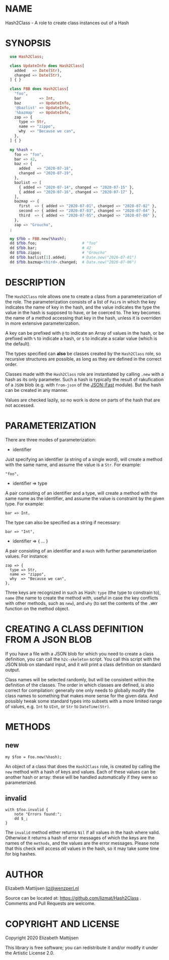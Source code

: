 NAME
====

Hash2Class - A role to create class instances out of a Hash

SYNOPSIS
========

```raku
  use Hash2Class;

  class UpdateInfo does Hash2Class[
    added   => Date(Str),
    changed => Date(Str),
  ] { }

  class FBB does Hash2Class[
    "foo",
    bar        => Int,
    baz        => UpdateInfo,
    '@bazlist' => UpdateInfo,
    '%bazmap'  => UpdateInfo,
    zap => {
      type => Str,
      name => "zippo",
      why  => "Because we can",
    },
  ] { }

  my %hash =
    foo => "foo",
    bar => 42,
    baz => {
      added   => "2020-07-18",
      changed => "2020-07-19",
    },
    bazlist => [
      { added => "2020-07-14", changed => "2020-07-15" },
      { added => "2020-07-16", changed => "2020-07-17" },
    ],
    bazmap => {
      first  => { added => "2020-07-01", changed => "2020-07-02" },
      second => { added => "2020-07-03", changed => "2020-07-04" },
      third  => { added => "2020-07-05", changed => "2020-07-06" },
    },
    zap => "Groucho",
  ;

  my $fbb = FBB.new(%hash);
  dd $fbb.foo;                    # "foo"
  dd $fbb.bar;                    # 42
  dd $fbb.zippo;                  # "Groucho"
  dd $fbb.bazlist[1].added;       # Date.new("2020-07-01")
  dd $fbb.bazmap<third>.changed;  # Date.new("2020-07-06")
```

DESCRIPTION
===========

The `Hash2Class` role allows one to create a class from a parameterization of the role. The parameterization consists of a list of `Pair`s in which the key indicates the name of key in the hash, and the value indicates the type the value in the hash is supposed to have, or be coerced to. The key becomes the name of a method accessing that key in the hash, unless it is overriden in more extensive parameterization.

A key can be prefixed with `@` to indicate an Array of values in the hash, or be prefixed with `%` to indicate a hash, or `$` to indicate a scalar value (which is the default).

The types specified can **also** be classes created by the `Hash2Class` role, so recursive structures are possible, as long as they are defined in the correct order.

Classes made with the `Hash2Class` role are instantiated by calling `.new` with a hash as its only parameter. Such a hash is typically the result of rakufication of a `JSON` blob (e.g. with `from-json` of the [JSON::Fast](JSON::Fast) module). But the hash can be created in any manner.

Values are checked lazily, so no work is done on parts of the hash that are not accessed.

PARAMETERIZATION
================

There are three modes of parameterization:

  * identifier

Just specifying an identifier (a string of a single word), will create a method with the same name, and assume the value is a `Str`. For example:

    "foo",

  * identifier => type

A pair consisting of an identifier and a type, will create a method with the same name as the identifier, and assume the value is constraint by the given type. For example:

    bar => Int,

The type can also be specified as a string if necessary:

    bar => "Int",

  * identifier => { ... }

A pair consisting of an identifier and a `Hash` with further parameterization values. For instance:

    zap => {
      type => Str,
      name => "zippo",
      why  => "Because we can",
    },

Three keys are recognized in such as Hash: `type` (the type to constrain to), `name` (the name to create the method with, useful in case the key conflicts with other methods, such as `new`), and `why` (to set the contents of the `.WHY` function on the method object.

CREATING A CLASS DEFINITION FROM A JSON BLOB
============================================

If you have a file with a JSON blob for which you need to create a class definition, you can call the `h2c-skeleton` script. You call this script with the JSON blob on standard input, and it will print a class definition on standard output.

Class names will be selected randomly, but will be consistent within the definition of the classes. The order in which classes are defined, is also correct for compilation: generally one only needs to globally modify the class names to something that makes more sense for the given data. And possibly tweak some standard types into subsets with a more limited range of values, e.g. `Int` to `UInt`, or `Str` to `DateTime(Str)`.

METHODS
=======

new
---

    my $foo = Foo.new(%hash);

An object of a class that does the `Hash2Class` role, is created by calling the `new` method with a hash of keys and values. Each of these values can be another hash or array: these will be handled automatically if they were so parameterized.

invalid
-------

    with $foo.invalid {
        note "Errors found:";
        dd $_;
    }

The `invalid` method either returns `Nil` if all values in the hash where valid. Otherwise it returns a hash of error messages of which the keys are the names of the `methods`, and the values are the error messages. Please note that this check will access *all* values in the hash, so it may take some time for big hashes.

AUTHOR
======

Elizabeth Mattijsen <liz@wenzperl.nl>

Source can be located at: https://github.com/lizmat/Hash2Class . Comments and Pull Requests are welcome.

COPYRIGHT AND LICENSE
=====================

Copyright 2020 Elizabeth Mattijsen

This library is free software; you can redistribute it and/or modify it under the Artistic License 2.0.

